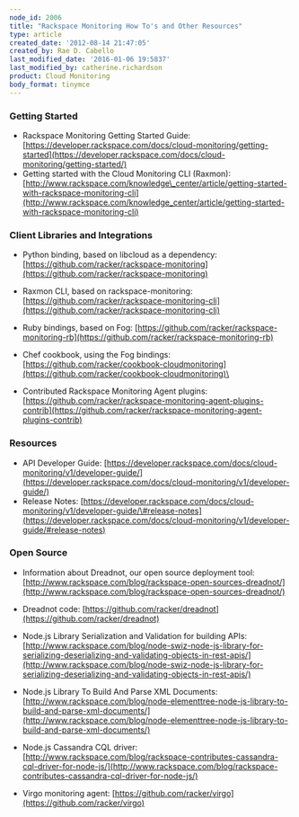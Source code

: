```yaml
---
node_id: 2006
title: "Rackspace Monitoring How To's and Other Resources"
type: article
created_date: '2012-08-14 21:47:05'
created_by: Rae D. Cabello
last_modified_date: '2016-01-06 19:5837'
last_modified_by: catherine.richardson
product: Cloud Monitoring
body_format: tinymce
---
```


### Getting Started

-   Rackspace Monitoring Getting Started Guide:
    [https://developer.rackspace.com/docs/cloud-monitoring/getting-started](https://developer.rackspace.com/docs/cloud-monitoring/getting-started/)
-   Getting started with the Cloud Monitoring CLI
    (Raxmon): [http://www.rackspace.com/knowledge\_center/article/getting-started-with-rackspace-monitoring-cli](http://www.rackspace.com/knowledge_center/article/getting-started-with-rackspace-monitoring-cli)

 

### Client Libraries and Integrations

-   Python binding, based on libcloud as a
    dependency: [https://github.com/racker/rackspace-monitoring](https://github.com/racker/rackspace-monitoring)

-   Raxmon CLI, based on
    rackspace-monitoring: [https://github.com/racker/rackspace-monitoring-cli](https://github.com/racker/rackspace-monitoring-cli)

-   Ruby bindings, based on
    Fog: [https://github.com/racker/rackspace-monitoring-rb](https://github.com/racker/rackspace-monitoring-rb)

-   Chef cookbook, using the Fog
    bindings: [https://github.com/racker/cookbook-cloudmonitoring](https://github.com/racker/cookbook-cloudmonitoring)\
      
-   Contributed Rackspace Monitoring Agent plugins:
    [https://github.com/racker/rackspace-monitoring-agent-plugins-contrib](https://github.com/racker/rackspace-monitoring-agent-plugins-contrib)

 

### Resources

-   API Developer Guide:
    [https://developer.rackspace.com/docs/cloud-monitoring/v1/developer-guide/](https://developer.rackspace.com/docs/cloud-monitoring/v1/developer-guide/)
-   Release Notes:
    [https://developer.rackspace.com/docs/cloud-monitoring/v1/developer-guide/\#release-notes](https://developer.rackspace.com/docs/cloud-monitoring/v1/developer-guide/#release-notes)

 

### Open Source

-   Information about Dreadnot, our open source deployment
    tool: [http://www.rackspace.com/blog/rackspace-open-sources-dreadnot/](http://www.rackspace.com/blog/rackspace-open-sources-dreadnot/)
-   Dreadnot
    code: [https://github.com/racker/dreadnot](https://github.com/racker/dreadnot)

-   Node.js Library Serialization and Validation for building
    APIs: [http://www.rackspace.com/blog/node-swiz-node-js-library-for-serializing-deserializing-and-validating-objects-in-rest-apis/](http://www.rackspace.com/blog/node-swiz-node-js-library-for-serializing-deserializing-and-validating-objects-in-rest-apis/)
-   Node.js Library To Build And Parse XML
    Documents: [http://www.rackspace.com/blog/node-elementtree-node-js-library-to-build-and-parse-xml-documents/](http://www.rackspace.com/blog/node-elementtree-node-js-library-to-build-and-parse-xml-documents/)

-   Node.js Cassandra CQL
    driver: [http://www.rackspace.com/blog/rackspace-contributes-cassandra-cql-driver-for-node-js/](http://www.rackspace.com/blog/rackspace-contributes-cassandra-cql-driver-for-node-js/)
-   Virgo monitoring
    agent: [https://github.com/racker/virgo](https://github.com/racker/virgo)

 

